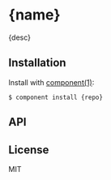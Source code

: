 
# {name}

  {desc}

## Installation

  Install with [component(1)](http://component.io):

    $ component install {repo}

## API



## License

  MIT
